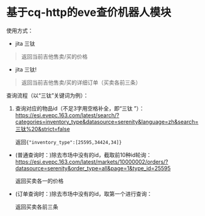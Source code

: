 # 基于cq-http的eve查价机器人模块

使用方式：
* jita 三钛 
>  返回当前吉他售卖/买的价格

* jita 三钛! 
>  返回当前吉他售卖/买的详细订单（买卖各前三条）

查询流程（以“三钛”关键词为例）：



1. 查询对应的物品id（不足3字用空格补全，即“三钛 ”）：https://esi.evepc.163.com/latest/search/?categories=inventory_type&datasource=serenity&language=zh&search=三钛%20&strict=false

    返回`{"inventory_type":[25595,34424,34]}`


* (普通查询时：)除去市场中没有的id，截取前10种id轮询：
https://esi.evepc.163.com/latest/markets/10000002/orders/?datasource=serenity&order_type=all&page=1&type_id=25595

    返回买卖各一的价格

* (订单查询时：)除去市场中没有的id，取第一个进行查询：

    返回买卖各前三条